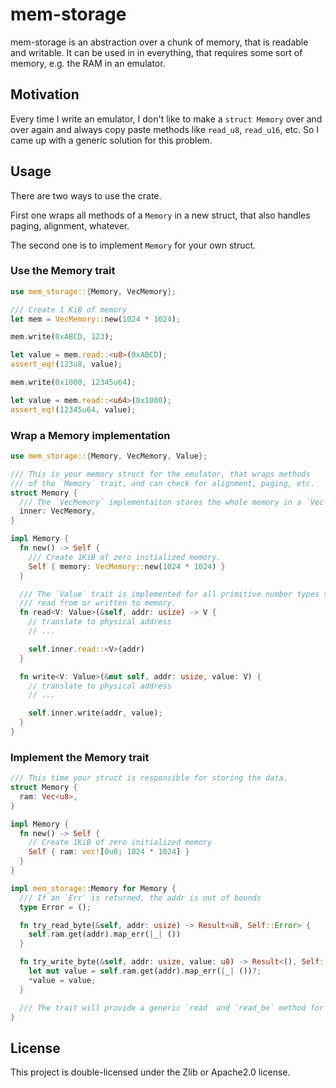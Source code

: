 # mem-storage

mem-storage is an abstraction over a chunk of memory, that is readable and writable.
It can be used in in everything, that requires some sort of memory, e.g. the RAM in an emulator.

## Motivation

Every time I write an emulator, I don't like to make 
a `struct Memory` over and over again and always copy paste methods like
`read_u8`, `read_u16`, etc. So I came up with a generic solution for this problem.

## Usage

There are two ways to use the crate.

First one wraps all methods of a `Memory` in a new struct,
that also handles paging, alignment, whatever.

The second one is to implement `Memory` for your own struct.

### Use the Memory trait

```rust
use mem_storage::{Memory, VecMemory};

/// Create 1 KiB of memory
let mem = VecMemory::new(1024 * 1024);

mem.write(0xABCD, 123);

let value = mem.read::<u8>(0xABCD);
assert_eq!(123u8, value);

mem.write(0x1000, 12345u64);

let value = mem.read::<u64>(0x1000);
assert_eq!(12345u64, value);
```

### Wrap a Memory implementation
```rust
use mem_storage::{Memory, VecMemory, Value};

/// This is your memory struct for the emulator, that wraps methods
/// of the `Memory` trait, and can check for alignment, paging, etc.
struct Memory {
  /// The `VecMemory` implementaiton stores the whole memory in a `Vec`.
  inner: VecMemory,
}

impl Memory {
  fn new() -> Self {
    /// Create 1KiB of zero initialized memory.
    Self { memory: VecMemory::new(1024 * 1024) }
  }

  /// The `Value` trait is implemented for all primitive number types that can be
  /// read from or written to memory.
  fn read<V: Value>(&self, addr: usize) -> V {
    // translate to physical address
    // ...

    self.inner.read::<V>(addr)
  }

  fn write<V: Value>(&mut self, addr: usize, value: V) {
    // translate to physical address
    // ...

    self.inner.write(addr, value);
  }
}
```

### Implement the Memory trait

```rust
/// This time your struct is responsible for storing the data.
struct Memory {
  ram: Vec<u8>,
}

impl Memory {
  fn new() -> Self {
    // Create 1KiB of zero initialized memory
    Self { ram: vec![0u8; 1024 * 1024] }
  }
}

impl mem_storage::Memory for Memory {
  /// If an `Err` is returned, the addr is out of bounds
  type Error = ();

  fn try_read_byte(&self, addr: usize) -> Result<u8, Self::Error> {
    self.ram.get(addr).map_err(|_| ())
  } 

  fn try_write_byte(&self, addr: usize, value: u8) -> Result<(), Self::Error> {
    let mut value = self.ram.get(addr).map_err(|_| ())?;
    *value = value;
  } 

  /// The trait will provide a generic `read` and `read_be` method for you.
}
```

## License

This project is double-licensed under the Zlib or Apache2.0 license.
